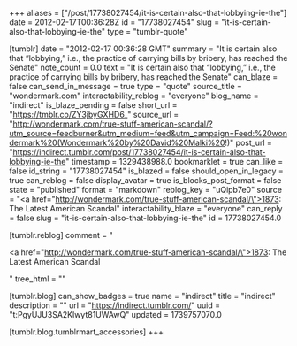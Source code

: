 +++
aliases = ["/post/17738027454/it-is-certain-also-that-lobbying-ie-the"]
date = 2012-02-17T00:36:28Z
id = "17738027454"
slug = "it-is-certain-also-that-lobbying-ie-the"
type = "tumblr-quote"

[tumblr]
date = "2012-02-17 00:36:28 GMT"
summary = "It is certain also that “lobbying,” i.e., the practice of carrying bills by bribery, has reached the Senate"
note_count = 0.0
text = "It is certain also that “lobbying,” i.e., the practice of carrying bills by bribery, has reached the Senate"
can_blaze = false
can_send_in_message = true
type = "quote"
source_title = "wondermark.com"
interactability_reblog = "everyone"
blog_name = "indirect"
is_blaze_pending = false
short_url = "https://tmblr.co/ZY3jbyGXHD6_"
source_url = "http://wondermark.com/true-stuff-american-scandal/?utm_source=feedburner&utm_medium=feed&utm_campaign=Feed:%20wondermark%20(Wondermark%20by%20David%20Malki%20!)"
post_url = "https://indirect.tumblr.com/post/17738027454/it-is-certain-also-that-lobbying-ie-the"
timestamp = 1329438988.0
bookmarklet = true
can_like = false
id_string = "17738027454"
is_blazed = false
should_open_in_legacy = true
can_reblog = false
display_avatar = true
is_blocks_post_format = false
state = "published"
format = "markdown"
reblog_key = "uQipb7e0"
source = "<a href=\"http://wondermark.com/true-stuff-american-scandal/\">1873: The Latest American Scandal</a>"
interactability_blaze = "everyone"
can_reply = false
slug = "it-is-certain-also-that-lobbying-ie-the"
id = 17738027454.0

[tumblr.reblog]
comment = "<p><a href=\"http://wondermark.com/true-stuff-american-scandal/\">1873: The Latest American Scandal</a></p>"
tree_html = ""

[tumblr.blog]
can_show_badges = true
name = "indirect"
title = "indirect"
description = ""
url = "https://indirect.tumblr.com/"
uuid = "t:PgyUJU3SA2Klwyt81UWAwQ"
updated = 1739757070.0

[tumblr.blog.tumblrmart_accessories]
+++
